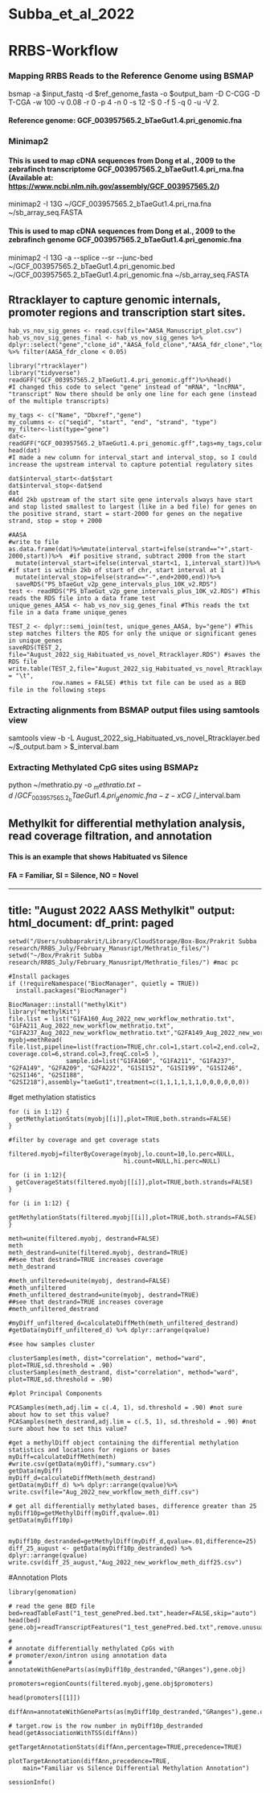 # Subba_et_al_2022
# RRBS-Workflow
### Mapping RRBS Reads to the Reference Genome using BSMAP
bsmap -a $input_fastq -d $ref_genome_fasta -o $output_bam -D C-CGG -D T-CGA -w 100 -v 0.08 -r 0 -p 4 -n 0 -s 12 -S 0 -f 5 -q 0 -u -V 2. 

#### Reference genome: GCF_003957565.2_bTaeGut1.4.pri_genomic.fna

### Minimap2 

#### This is used to map cDNA sequences from Dong et al., 2009 to the zebrafinch transcriptome GCF_003957565.2_bTaeGut1.4.pri_rna.fna (Available at: https://www.ncbi.nlm.nih.gov/assembly/GCF_003957565.2/)

minimap2 -I 13G ~/GCF_003957565.2_bTaeGut1.4.pri_rna.fna ~/sb_array_seq.FASTA

#### This is used to map cDNA sequences from Dong et al., 2009 to the zebrafinch genome GCF_003957565.2_bTaeGut1.4.pri_genomic.fna

minimap2 -I 13G -a --splice --sr --junc-bed ~/GCF_003957565.2_bTaeGut1.4.pri_genomic.bed ~/GCF_003957565.2_bTaeGut1.4.pri_genomic.fna ~/sb_array_seq.FASTA 

## Rtracklayer to capture genomic internals, promoter regions and transcription start sites.

```{r}
hab_vs_nov_sig_genes <- read.csv(file="AASA_Manuscript_plot.csv") 
hab_vs_nov_sig_genes_final <- hab_vs_nov_sig_genes %>% dplyr::select("gene","clone_id","AASA_fold_clone","AASA_fdr_clone","log2FoldChange","fdr")  %>% filter(AASA_fdr_clone < 0.05) 
```

```{r}
library("rtracklayer")
library("tidyverse")
readGFF("GCF_003957565.2_bTaeGut1.4.pri_genomic.gff")%>%head()
#I changed this code to select "gene" instead of "mRNA", "lncRNA", "transcript" Now there should be only one line for each gene (instead of the multiple transcripts)
```
```{r}
my_tags <- c("Name", "Dbxref","gene")
my_columns <- c("seqid", "start", "end", "strand", "type")
my_filter<-list(type="gene")
dat<-readGFF("GCF_003957565.2_bTaeGut1.4.pri_genomic.gff",tags=my_tags,columns=my_columns,filter=my_filter)
head(dat)
#I made a new column for interval_start and interval_stop, so I could increase the upstream interval to capture potential regulatory sites
```
```{r}
dat$interval_start<-dat$start
dat$interval_stop<-dat$end
dat
#Add 2kb upstream of the start site gene intervals always have start and stop listed smallest to largest (like in a bed file) for genes on the positive strand, start = start-2000 for genes on the negative strand, stop = stop + 2000
```


```{r}
#AASA
#write to file
as.data.frame(dat)%>%mutate(interval_start=ifelse(strand=="+",start-2000,start))%>%  #if positive strand, subtract 2000 from the start
  mutate(interval_start=ifelse(interval_start<1, 1,interval_start))%>%  #if start is within 2kb of start of chr, start interval at 1
  mutate(interval_stop=ifelse(strand=="-",end+2000,end))%>%
  saveRDS("PS_bTaeGut_v2p_gene_intervals_plus_10K_v2.RDS")
test <- readRDS("PS_bTaeGut_v2p_gene_intervals_plus_10K_v2.RDS") #This reads the RDS file into a data frame test
unique_genes_AASA <- hab_vs_nov_sig_genes_final #This reads the txt file in a data frame unique_genes

TEST_2 <- dplyr::semi_join(test, unique_genes_AASA, by="gene") #This step matches filters the RDS for only the unique or significant genes in unique_genes
saveRDS(TEST_2, file="August_2022_sig_Habituated_vs_novel_Rtracklayer.RDS") #saves the RDS file
write.table(TEST_2,file="August_2022_sig_Habituated_vs_novel_Rtracklayer.txt",sep = "\t",
            row.names = FALSE) #this txt file can be used as a BED file in the following steps
```

### Extracting alignments from BSMAP output files using samtools view

samtools view -b -L August_2022_sig_Habituated_vs_novel_Rtracklayer.bed ~/$_output.bam > $_interval.bam

### Extracting Methylated CpG sites using BSMAPz
python ~/methratio.py -o $_methratio.txt -d ~/GCF_003957565.2_bTaeGut1.4.pri_genomic.fna -z -x CG ~/$_interval.bam

## Methylkit for differential methylation analysis, read coverage filtration, and annotation
#### This is an example that shows Habituated vs Silence
#### FA = Familiar, SI = Silence, NO = Novel

---
title: "August 2022 AASS Methylkit"
output:
  html_document:
    df_print: paged
---

```{r}
setwd("/Users/subbaprakrit/Library/CloudStorage/Box-Box/Prakrit Subba research/RRBS_July/February_Manusript/Methratio_files/")
setwd("~/Box/Prakrit Subba research/RRBS_July/February_Manusript/Methratio_files/") #mac pc
```

```{r}
#Install packages
if (!requireNamespace("BiocManager", quietly = TRUE))
  install.packages("BiocManager")

BiocManager::install("methylKit")
library("methylKit")
file.list = list("G1FA160_Aug_2022_new_workflow_methratio.txt", "G1FA211_Aug_2022_new_workflow_methratio.txt", "G1FA237_Aug_2022_new_workflow_methratio.txt","G2FA149_Aug_2022_new_workflow_methratio.txt","G2FA209_Aug_2022_new_workflow_methratio.txt","G2FA222_Aug_2022_new_workflow_methratio.txt","G1SI152_Aug_2022_new_workflow_methratio.txt","G1SI199_Aug_2022_new_workflow_methratio.txt","G1SI246_Aug_2022_new_workflow_methratio.txt","G2SI146_Aug_2022_new_workflow_methratio.txt","G2SI188_Aug_2022_new_workflow_methratio.txt","G2SI218_Aug_2022_new_workflow_methratio.txt")
myobj=methRead( file.list,pipeline=list(fraction=TRUE,chr.col=1,start.col=2,end.col=2, coverage.col=6,strand.col=3,freqC.col=5 ),
                sample.id=list("G1FA160", "G1FA211", "G1FA237", "G2FA149", "G2FA209", "G2FA222", "G1SI152", "G1SI199", "G1SI246", "G2SI146", "G2SI188", "G2SI218"),assembly="taeGut1",treatment=c(1,1,1,1,1,1,0,0,0,0,0,0))
```
#get methylation statistics
```{r}
for (i in 1:12) {
  getMethylationStats(myobj[[i]],plot=TRUE,both.strands=FALSE)
}
```

```{r}
#filter by coverage and get coverage stats

filtered.myobj=filterByCoverage(myobj,lo.count=10,lo.perc=NULL,
                                hi.count=NULL,hi.perc=NULL)

for (i in 1:12){
  getCoverageStats(filtered.myobj[[i]],plot=TRUE,both.strands=FALSE)
}

for (i in 1:12) {
  getMethylationStats(filtered.myobj[[i]],plot=TRUE,both.strands=FALSE)
}
```

```{r}
meth=unite(filtered.myobj, destrand=FALSE)
meth
meth_destrand=unite(filtered.myobj, destrand=TRUE) 
##see that destrand=TRUE increases coverage
meth_destrand 

```
```{r}
#meth_unfiltered=unite(myobj, destrand=FALSE)
#meth_unfiltered
#meth_unfiltered_destrand=unite(myobj, destrand=TRUE) 
##see that destrand=TRUE increases coverage
#meth_unfiltered_destrand 

#myDiff_unfiltered_d=calculateDiffMeth(meth_unfiltered_destrand)
#getData(myDiff_unfiltered_d) %>% dplyr::arrange(qvalue)
```

```{r}
#see how samples cluster

clusterSamples(meth, dist="correlation", method="ward", plot=TRUE,sd.threshold = .90)
clusterSamples(meth_destrand, dist="correlation", method="ward", plot=TRUE,sd.threshold = .90)
```
```{r}
#plot Principal Components

PCASamples(meth,adj.lim = c(.4, 1), sd.threshold = .90) #not sure about how to set this value?
PCASamples(meth_destrand,adj.lim = c(.5, 1), sd.threshold = .90) #not sure about how to set this value?

```
```{r}
#get a methylDiff object containing the differential methylation statistics and locations for regions or bases
myDiff=calculateDiffMeth(meth)
#write.csv(getData(myDiff),"summary.csv")
getData(myDiff)
myDiff_d=calculateDiffMeth(meth_destrand)
getData(myDiff_d) %>% dplyr::arrange(qvalue)%>% write.csv(file="Aug_2022_new_workflow_meth_diff.csv")
```

```{r}
# get all differentially methylated bases, difference greater than 25
myDiff10p=getMethylDiff(myDiff,qvalue=.01)
getData(myDiff10p)


myDiff10p_destranded=getMethylDiff(myDiff_d,qvalue=.01,difference=25)
diff_25_august <- getData(myDiff10p_destranded) %>% dplyr::arrange(qvalue)
write.csv(diff_25_august,"Aug_2022_new_workflow_meth_diff25.csv")

```
#Annotation Plots
```{r}
library(genomation)
```

```{r}
# read the gene BED file
bed=readTableFast("1_test_genePred.bed.txt",header=FALSE,skip="auto")
head(bed)
gene.obj=readTranscriptFeatures("1_test_genePred.bed.txt",remove.unusual=FALSE)
```

```{r}
#
# annotate differentially methylated CpGs with 
# promoter/exon/intron using annotation data
#
annotateWithGeneParts(as(myDiff10p_destranded,"GRanges"),gene.obj)
```

```{r}
promoters=regionCounts(filtered.myobj,gene.obj$promoters)

head(promoters[[1]])

```

```{r}
diffAnn=annotateWithGeneParts(as(myDiff10p_destranded,"GRanges"),gene.obj)

# target.row is the row number in myDiff10p_destranded
head(getAssociationWithTSS(diffAnn))
```
```{r}
getTargetAnnotationStats(diffAnn,percentage=TRUE,precedence=TRUE)
```
```{r}
plotTargetAnnotation(diffAnn,precedence=TRUE,
    main="Familiar vs Silence Differential Methylation Annotation")
```




```{r}
sessionInfo()
```

